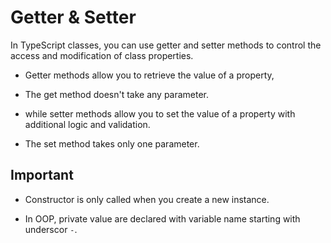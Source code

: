 # Getter & Setter

In TypeScript classes, you can use getter and setter methods to control the access and modification of class properties. 

- Getter methods allow you to retrieve the value of a property, 
- The get method doesn't take any parameter.

- while setter methods allow you to set the value of a property with additional logic and validation.
- The set method takes only one parameter.


## Important

- Constructor is only called when you create a new instance.

- In OOP, private value are declared with variable name starting with underscor `-`.